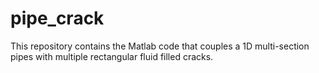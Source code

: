 # pipe_crack
This repository contains the Matlab code that couples a 1D multi-section pipes with multiple rectangular fluid filled cracks.
